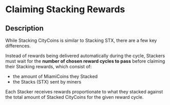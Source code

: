 # Claiming Stacking Rewards

## Description

While Stacking CityCoins is similar to Stacking STX, there are a few key differences.

Instead of rewards being delivered automatically during the cycle, Stackers must wait for the **number of chosen reward cycles to pass** before claiming their Stacking rewards, which consist of:

* the amount of MiamiCoins they Stacked
* the Stacks \(STX\) sent by miners

Each Stacker receives rewards proportionate to what they stacked against the total amount of Stacked CityCoins for the given reward cycle.


